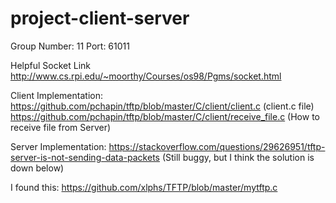 # project-client-server

Group Number: 11
Port: 61011

Helpful Socket Link
http://www.cs.rpi.edu/~moorthy/Courses/os98/Pgms/socket.html

Client Implementation:
https://github.com/pchapin/tftp/blob/master/C/client/client.c (client.c file)
https://github.com/pchapin/tftp/blob/master/C/client/receive_file.c (How to
receive file from Server)

Server Implementation:
https://stackoverflow.com/questions/29626951/tftp-server-is-not-sending-data-packets
(Still buggy, but I think the solution is down below)

I found this: https://github.com/xlphs/TFTP/blob/master/mytftp.c